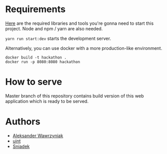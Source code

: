 # Requirements

[Here](https://yew.rs/docs/getting-started/project-setup) are the required libraries and tools you're gonna need to start this project. Node and npm / yarn are also needed.

`yarn run start:dev` starts the development server.

Alternatively, you can use docker with a more production-like environment.

```
docker build -t hackathon .
docker run -p 8080:8080 hackathon
```

# How to serve
Master branch of this repository contains build version of this web application which is ready to be served.

# Authors
- [Aleksander Wawrzyniak](https://github.com/aleksanderwawrzyniak)
- [uint](https://uint.me/)
- [Sniadek](http://sniadek.tech/)